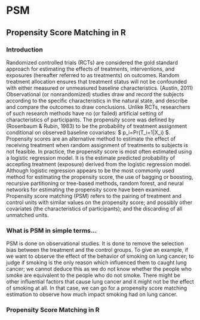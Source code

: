 # PSM
## Propensity Score Matching in R
### Introduction

Randomized controlled trials (RCTs) are considered the gold standard approach for estimating the effects of treatments, interventions, and exposures (hereafter referred to as treatments) on outcomes. Random treatment allocation ensures that treatment status will not be confounded with either measured or unmeasured baseline characteristics. (Austin, 2011)
Observational (or nonrandomized) studies draw and record the subjects according to the specific characteristics in the natural state, and describe and compare the outcomes to draw conclusions. Unlike RCTs, researchers of such research methods have no (or failed) artificial setting of characteristics of participants.
The propensity score was defined by (Rosenbaum & Rubin, 1983) to be the probability of treatment assignment conditional on observed baseline covariates: $ p_i=Pr(T_i=1|X_i) $. Propensity scores are an alternative method to estimate the effect of receiving treatment when random assignment of treatments to subjects is not feasible. In practice, the propensity score is most often estimated using a logistic regression model. It is the estimate predicted probability of accepting treatment (exposure) derived from the logistic regression model.  Although logistic regression appears to be the most commonly used method for estimating the propensity score, the use of bagging or boosting, recursive partitioning or tree-based methods, random forest, and neural networks for estimating the propensity score have been examined. 
Propensity score matching (PSM) refers to the pairing of treatment and control units with similar values on the propensity score; and possibly other covariates (the characteristics of participants); and the discarding of all unmatched units.

### What is PSM in simple terms...

PSM is done on observational studies. It is done to remove the selection bias between the treatment and the control groups.
To give an example, if we want to observe the effect of the behavior of smoking on lung cancer; to judge if smoking is the only reason which influenced them to caught lung cancer; we cannot deduce this as we do not know whether the people who smoke are equivalent to the people who do not smoke. There might be other influential factors that cause lung cancer and it might not be the effect of smoking at all. In that case, we can go for a propensity score matching estimation to observe how much impact smoking had on lung cancer.

### Propensity Score Matching in R


